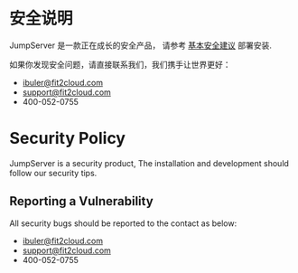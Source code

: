 # 安全说明

JumpServer 是一款正在成长的安全产品， 请参考 [基本安全建议](https://docs.jumpserver.org/zh/master/install/install_security/) 部署安装.

如果你发现安全问题，请直接联系我们，我们携手让世界更好：

- ibuler@fit2cloud.com
- support@fit2cloud.com
- 400-052-0755


# Security Policy
JumpServer is a security product, The installation and development should follow our security tips.

## Reporting a Vulnerability
All security bugs should be reported to the contact as below:

- ibuler@fit2cloud.com
- support@fit2cloud.com
- 400-052-0755

